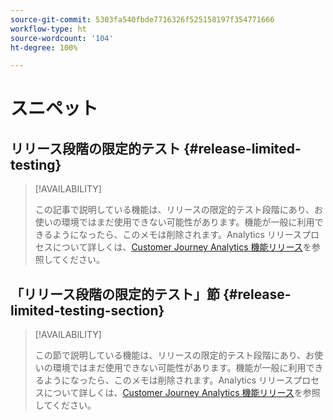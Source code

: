 ```yaml
---
source-git-commit: 5303fa540fbde7716326f525158197f354771666
workflow-type: ht
source-wordcount: '104'
ht-degree: 100%

---
```

# スニペット

## リリース段階の限定的テスト {#release-limited-testing}

>[!AVAILABILITY]
>
>この記事で説明している機能は、リリースの限定的テスト段階にあり、お使いの環境ではまだ使用できない可能性があります。機能が一般に利用できるようになったら、このメモは削除されます。Analytics リリースプロセスについて詳しくは、[Customer Journey Analytics 機能リリース](/help/release-notes/releases.md)を参照してください。

## 「リリース段階の限定的テスト」節 {#release-limited-testing-section}

>[!AVAILABILITY]
>
>この節で説明している機能は、リリースの限定的テスト段階にあり、お使いの環境ではまだ使用できない可能性があります。機能が一般に利用できるようになったら、このメモは削除されます。Analytics リリースプロセスについて詳しくは、[Customer Journey Analytics 機能リリース](/help/release-notes/releases.md)を参照してください。